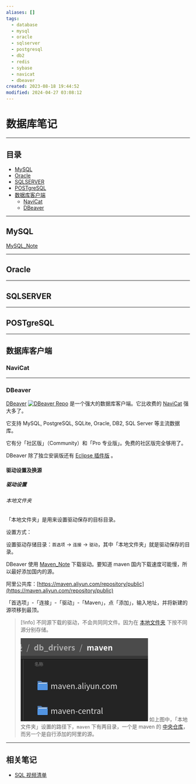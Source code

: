 ```yaml
---
aliases: []
tags:
  - database
  - mysql
  - oracle
  - sqlserver
  - postgresql
  - db2
  - redis
  - sybase
  - navicat
  - dbeaver
created: 2023-08-18 19:44:52
modified: 2024-04-27 03:08:12
---
```


# 数据库笔记

---

## 目录

* [MySQL](#MySQL)
* [Oracle](#Oracle)
* [SQLSERVER](#SQLSERVER)
* [POSTgreSQL](#POSTgreSQL)
* [数据库客户端](#database_client)
	* [NaviCat](#NaviCat)
	* [DBeaver](#DBeaver)

---

## MySQL

[MySQL_Note](mysql/MySQL_Note.md)

---

## Oracle

---

## SQLSERVER

---

## POSTgreSQL

--- 

## <span id="database_client">数据库客户端</span>

### NaviCat

---

### DBeaver

[DBeaver](https://dbeaver.io/) [![DBeaver Repo](https://img.shields.io/github/stars/dbeaver/dbeaver?style=social)](https://github.com/dbeaver/dbeaver) 是一个强大的数据库客户端。它比收费的 [NaviCat](#NaviCat) 强大多了。

它支持 MySQL, PostgreSQL, SQLite, Oracle, DB2, SQL Server 等主流数据库。

它有分「社区版」（Community）和「Pro 专业版」。免费的社区版完全够用了。

DBeaver 除了独立安装版还有 [Eclipse 插件版](Java_Note.md#DBeaver) 。

#### 驱动设置及换源

##### 驱动设置

###### 本地文件夹
「本地文件夹」是用来设置驱动保存的目标目录。

设置方式：

设置驱动存储目录：`首选项` -> `连接` -> `驱动`，其中「本地文件夹」就是驱动保存的目录。

DBeaver 使用 [Maven_Note](../Java/Maven/Maven_Note.md) 下载驱动。要知道 maven 国内下载速度可能慢，所以最好添加国内的源。

阿里公共库：[https://maven.aliyun.com/repository/public](https://maven.aliyun.com/repository/public)

「首选项」-「连接」-「驱动」-「Maven」，点「添加」，输入地址，并将新建的源项移到最顶。

> [!info]
> 不同源下载的驱动，不会共同同文件。因为在 [本地文件夹](#本地文件夹) 下按不同源分别存储。
>
> ![DBeaver driver 1](./DataBase_Note.assets/DBeaver_driver_d_1.png)
> 如上图中，「本地文件夹」设置的路径下，`maven` 下有两目录，一个是 maven 的 [中央仓库](../Java/Maven/Maven_Note.md#中央仓库)，而另一个是自行添加的阿里的源。

---

## 相关笔记

* [SQL 视频清单](SQL_Videos.md)

